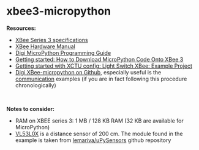# xbee3-micropython

**Resources:**

- [XBee Series 3 specifications](https://www.digi.com/products/embedded-systems/digi-xbee/rf-modules/2-4-ghz-rf-modules/xbee3-zigbee-3#specifications)
- [XBee Hardware Manual](https://www.digi.com/resources/documentation/digidocs/pdfs/90001543.pdf)
- [Digi MicroPython Programming Guide](https://www.digi.com/resources/documentation/digidocs/90002219/default.htm#reference/r_class_i2c.htm%3FTocPath%3DMachine%2520module%7CClass%2520I2C%253A%2520two-wire%2520serial%2520protocol%7C_____0)
- [Getting started: How to Download MicroPython Code Onto XBee 3](https://www.instructables.com/How-to-Download-MicroPython-Code-Onto-XBee-3/)
- [Getting started with XCTU config: Light Switch XBee: Example Project](https://www.faludi.com/classes/xbee1workshop/Light_Switch_XBee_Example_Project-Series_1.pdf) 
- [Digi XBee-micropython on Github](https://github.com/digidotcom/xbee-micropython), especially useful is the [communication](https://github.com/digidotcom/xbee-micropython/tree/master/samples/xbee/communication) examples (if you are in fact following this procedure chronologically) <br />
<br />

**Notes to consider:**

- RAM on XBEE series 3: 1 MB / 128 KB RAM (32 KB are available for MicroPython)
- [VL53L0X](https://www.pololu.com/product/2490) is a distance sensor of 200 cm. The module found in the example is taken from [lemariva/uPySensors](https://github.com/lemariva/uPySensors) github repository
